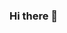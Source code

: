 ### Hi there 👋

<!--
**shravanik-920/shravanik-920** is a ✨ _special_ ✨ repository because its `README.md` (this file) appears on your GitHub profile.
Author- shravani
Here are some ideas to get you started:

- 🔭 I’m currently working on ...
- 🌱 I’m currently learning ...
- 👯 I’m looking to collaborate on ...
- 🤔 I’m looking for help with ...
- 💬 Ask me about ...
- 📫 How to reach me: ...
- 😄 Pronouns: ...
- ⚡ Fun fact: ...
-->
